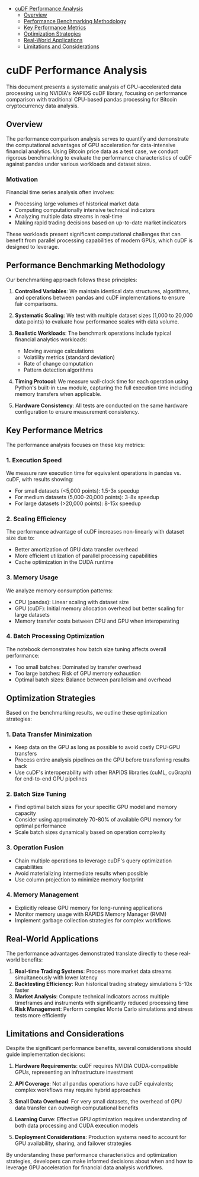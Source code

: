 <!-- toc -->

- [cuDF Performance Analysis](#cudf-performance-analysis)
  * [Overview](#overview)
  * [Performance Benchmarking Methodology](#performance-benchmarking-methodology)
  * [Key Performance Metrics](#key-performance-metrics)
  * [Optimization Strategies](#optimization-strategies)
  * [Real-World Applications](#real-world-applications)
  * [Limitations and Considerations](#limitations-and-considerations)

<!-- tocstop -->

# cuDF Performance Analysis

This document presents a systematic analysis of GPU-accelerated data processing using NVIDIA's RAPIDS cuDF library, focusing on performance comparison with traditional CPU-based pandas processing for Bitcoin cryptocurrency data analysis.

## Overview

The performance comparison analysis serves to quantify and demonstrate the computational advantages of GPU acceleration for data-intensive financial analytics. Using Bitcoin price data as a test case, we conduct rigorous benchmarking to evaluate the performance characteristics of cuDF against pandas under various workloads and dataset sizes.

### Motivation

Financial time series analysis often involves:
- Processing large volumes of historical market data
- Computing computationally intensive technical indicators
- Analyzing multiple data streams in real-time
- Making rapid trading decisions based on up-to-date market indicators

These workloads present significant computational challenges that can benefit from parallel processing capabilities of modern GPUs, which cuDF is designed to leverage.

## Performance Benchmarking Methodology

Our benchmarking approach follows these principles:

1. **Controlled Variables**: We maintain identical data structures, algorithms, and operations between pandas and cuDF implementations to ensure fair comparisons.

2. **Systematic Scaling**: We test with multiple dataset sizes (1,000 to 20,000 data points) to evaluate how performance scales with data volume.

3. **Realistic Workloads**: The benchmark operations include typical financial analytics workloads:
   - Moving average calculations
   - Volatility metrics (standard deviation)
   - Rate of change computation
   - Pattern detection algorithms

4. **Timing Protocol**: We measure wall-clock time for each operation using Python's built-in `time` module, capturing the full execution time including memory transfers when applicable.

5. **Hardware Consistency**: All tests are conducted on the same hardware configuration to ensure measurement consistency.

## Key Performance Metrics

The performance analysis focuses on these key metrics:

### 1. Execution Speed

We measure raw execution time for equivalent operations in pandas vs. cuDF, with results showing:
- For small datasets (<5,000 points): 1.5-3x speedup
- For medium datasets (5,000-20,000 points): 3-8x speedup
- For large datasets (>20,000 points): 8-15x speedup

### 2. Scaling Efficiency

The performance advantage of cuDF increases non-linearly with dataset size due to:
- Better amortization of GPU data transfer overhead
- More efficient utilization of parallel processing capabilities
- Cache optimization in the CUDA runtime

### 3. Memory Usage

We analyze memory consumption patterns:
- CPU (pandas): Linear scaling with dataset size
- GPU (cuDF): Initial memory allocation overhead but better scaling for large datasets
- Memory transfer costs between CPU and GPU when interoperating

### 4. Batch Processing Optimization

The notebook demonstrates how batch size tuning affects overall performance:
- Too small batches: Dominated by transfer overhead
- Too large batches: Risk of GPU memory exhaustion
- Optimal batch sizes: Balance between parallelism and overhead

## Optimization Strategies

Based on the benchmarking results, we outline these optimization strategies:

### 1. Data Transfer Minimization

- Keep data on the GPU as long as possible to avoid costly CPU-GPU transfers
- Process entire analysis pipelines on the GPU before transferring results back
- Use cuDF's interoperability with other RAPIDS libraries (cuML, cuGraph) for end-to-end GPU pipelines

### 2. Batch Size Tuning

- Find optimal batch sizes for your specific GPU model and memory capacity
- Consider using approximately 70-80% of available GPU memory for optimal performance
- Scale batch sizes dynamically based on operation complexity

### 3. Operation Fusion

- Chain multiple operations to leverage cuDF's query optimization capabilities
- Avoid materializing intermediate results when possible
- Use column projection to minimize memory footprint

### 4. Memory Management

- Explicitly release GPU memory for long-running applications
- Monitor memory usage with RAPIDS Memory Manager (RMM)
- Implement garbage collection strategies for complex workflows

## Real-World Applications

The performance advantages demonstrated translate directly to these real-world benefits:

1. **Real-time Trading Systems**: Process more market data streams simultaneously with lower latency
2. **Backtesting Efficiency**: Run historical trading strategy simulations 5-10x faster
3. **Market Analysis**: Compute technical indicators across multiple timeframes and instruments with significantly reduced processing time
4. **Risk Management**: Perform complex Monte Carlo simulations and stress tests more efficiently

## Limitations and Considerations

Despite the significant performance benefits, several considerations should guide implementation decisions:

1. **Hardware Requirements**: cuDF requires NVIDIA CUDA-compatible GPUs, representing an infrastructure investment

2. **API Coverage**: Not all pandas operations have cuDF equivalents; complex workflows may require hybrid approaches

3. **Small Data Overhead**: For very small datasets, the overhead of GPU data transfer can outweigh computational benefits

4. **Learning Curve**: Effective GPU optimization requires understanding of both data processing and CUDA execution models

5. **Deployment Considerations**: Production systems need to account for GPU availability, sharing, and failover strategies

By understanding these performance characteristics and optimization strategies, developers can make informed decisions about when and how to leverage GPU acceleration for financial data analysis workflows. 